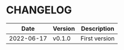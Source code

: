 # CHANGELOG
| Date | Version | Description |
| ------ | ------ | ------ |
| 2022-06-17 | v0.1.0 | First version |
